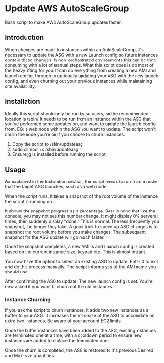 # Update AWS AutoScaleGroup

Bash script to make AWS AutoScaleGroup updates faster.

## Introduction

When changes are made to instances within an AutoScaleGroup, it's necessary to update the ASG with a new Launch config so future
instances contain these changes. In non-orchastrated environments this can be time consuming with a lot of manual steps.
What this script does is do most of the heavy lifting for you. It can do everything from creating a new AMI and launch config, through to
optionally updating your ASG with the new launch config, and even churning out your previous instances while maintaining site availability.

## Installation

Ideally this script should only be run by su users, so the recommended location is /sbin/
It needs to be run from an instance within the ASG that you've performed some updates on, and want to update the launch config from.
EG: a web node within the ASG you want to update. The script won't churn the node you're on if you choose to churn instances.
1. Copy the script to /sbin/updateasg
2. sudo chmod +x /sbin/updateasg
3. Ensure [jq](https://stedolan.github.io/jq/download/) is installed before running the script

## Usage

As explained in the Installation section, the script needs to run from a node that the target ASG launches, such as a web node.

When the script runs, it takes a snapshot of the root volume of the instance the script is running on.

It shows the snapshot progress as a percentage. Bear in mind that like the console, you may not see this number change. It might display 0%
serveral times, then suddenly display "done." This is normal. The less frequently you snapshot, the longer they take. A good trick to speed up
ASG changes is to snapshot the root volume before you make changes. The subsequent snapshot for the ASG update will go much faster.

Once the snapshot completes, a new AMI is and Launch config is created based on the current instance size, keypair etc.
This is almost instant.

You now have the option to select an existing ASG to update. Enter 0 to exit and do this process manually. The script informs you of
the AMI name you should use.

After confirming the ASG to update, The new launch config is set. You're now asked if you want to churn out the old instances.

### Instance Churning

If you ask the script to churn instances, it adds two new instances as a buffer to your ASG. It increases the max-size of the ASG
to accomdate an extra two instances. Be aware of your account EC2 limits.

Once the buffer instances have been added to the ASG, existing instances are terminated one at a time, with a cooldown period to ensure
new instances are added to replace the terminated ones.

Once the churn is completed, the ASG is restored to it's previous Desired and Max-size quantities.
